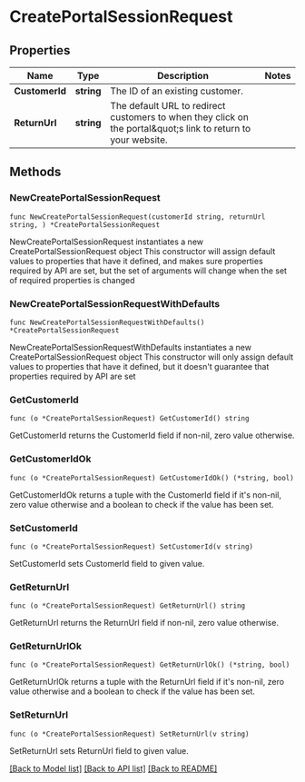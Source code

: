 # CreatePortalSessionRequest

## Properties

Name | Type | Description | Notes
------------ | ------------- | ------------- | -------------
**CustomerId** | **string** | The ID of an existing customer. | 
**ReturnUrl** | **string** | The default URL to redirect customers to when they click on the portal\&quot;s link to return to your website. | 

## Methods

### NewCreatePortalSessionRequest

`func NewCreatePortalSessionRequest(customerId string, returnUrl string, ) *CreatePortalSessionRequest`

NewCreatePortalSessionRequest instantiates a new CreatePortalSessionRequest object
This constructor will assign default values to properties that have it defined,
and makes sure properties required by API are set, but the set of arguments
will change when the set of required properties is changed

### NewCreatePortalSessionRequestWithDefaults

`func NewCreatePortalSessionRequestWithDefaults() *CreatePortalSessionRequest`

NewCreatePortalSessionRequestWithDefaults instantiates a new CreatePortalSessionRequest object
This constructor will only assign default values to properties that have it defined,
but it doesn't guarantee that properties required by API are set

### GetCustomerId

`func (o *CreatePortalSessionRequest) GetCustomerId() string`

GetCustomerId returns the CustomerId field if non-nil, zero value otherwise.

### GetCustomerIdOk

`func (o *CreatePortalSessionRequest) GetCustomerIdOk() (*string, bool)`

GetCustomerIdOk returns a tuple with the CustomerId field if it's non-nil, zero value otherwise
and a boolean to check if the value has been set.

### SetCustomerId

`func (o *CreatePortalSessionRequest) SetCustomerId(v string)`

SetCustomerId sets CustomerId field to given value.


### GetReturnUrl

`func (o *CreatePortalSessionRequest) GetReturnUrl() string`

GetReturnUrl returns the ReturnUrl field if non-nil, zero value otherwise.

### GetReturnUrlOk

`func (o *CreatePortalSessionRequest) GetReturnUrlOk() (*string, bool)`

GetReturnUrlOk returns a tuple with the ReturnUrl field if it's non-nil, zero value otherwise
and a boolean to check if the value has been set.

### SetReturnUrl

`func (o *CreatePortalSessionRequest) SetReturnUrl(v string)`

SetReturnUrl sets ReturnUrl field to given value.



[[Back to Model list]](../README.md#documentation-for-models) [[Back to API list]](../README.md#documentation-for-api-endpoints) [[Back to README]](../README.md)


